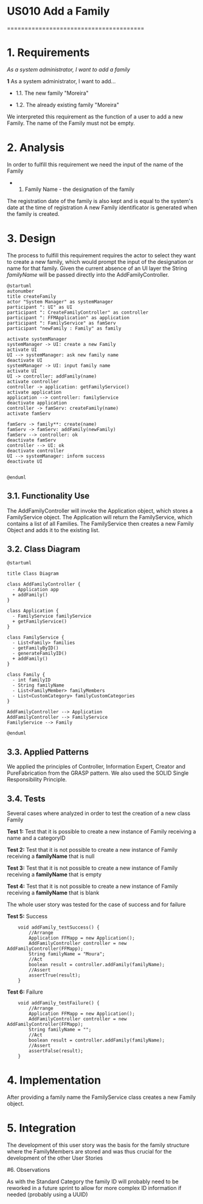 # US010 Add a Family
=======================================


# 1. Requirements

*As a system administrator, I want to add a family*


**1** As a system administrator, I want to add...

- 1.1. The new family "Moreira"

- 1.2. The already existing family "Moreira"

We interpreted this requirement as the function of a user to add a new Family.
The name of the Family must not be empty.

# 2. Analysis

In order to fulfill this requirement we need the input of the name of the Family

- 1. Family Name - the designation of the family

The registration date of the family is also kept and is equal to the system's date at the time of registration
A new Family identificator is generated when the family is created.

# 3. Design

The process to fulfill this requirement requires the actor to select they want to create a new family, 
which would prompt the input of the designation or name for that family.
Given the current absence of an UI layer the String *familyName* will be passed directly into the AddFamilyController. 

````puml
@startuml
autonumber
title createFamily
actor "System Manager" as systemManager
participant ": UI" as UI
participant ": CreateFamilyController" as controller
participant ": FFMApplication" as application
participant ": FamilyService" as famServ
participant "newFamily : Family" as family

activate systemManager
systemManager -> UI: create a new Family
activate UI
UI --> systemManager: ask new family name
deactivate UI
systemManager -> UI: input family name
activate UI
UI -> controller: addFamily(name)
activate controller
controller -> application: getFamilyService()
activate application
application --> controller: familyService
deactivate application
controller -> famServ: createFamily(name)
activate famServ

famServ -> family**: create(name)
famServ -> famServ: addFamily(newFamily)
famServ --> controller: ok
deactivate famServ
controller --> UI: ok
deactivate controller
UI --> systemManager: inform success
deactivate UI


@enduml
````

## 3.1. Functionality Use
The AddFamilyController will invoke the Application object, which stores a FamilyService object.
The Application will return the FamilyService, which contains a list of all Families.
The FamilyService then creates a new Family Object and adds it to the existing list.


## 3.2. Class Diagram
```puml
@startuml

title Class Diagram

class AddFamilyController {
  - Application app
  + addFamily()
}

class Application {
  - FamilyService familyService
  + getFamilyService()
}

class FamilyService {
  - List<Family> families
  - getFamilyByID()
  - generateFamilyID()
  + addFamily()
}

class Family {
  - int familyID
  - String familyName
  - List<FamilyMember> familyMembers
  - List<CustomCategory> familyCustomCategories
}

AddFamilyController --> Application
AddFamilyController --> FamilyService
FamilyService --> Family

@enduml
```

## 3.3. Applied Patterns
We applied the principles of Controller, Information Expert, Creator and PureFabrication from the GRASP pattern.
We also used the SOLID Single Responsibility Principle.

## 3.4. Tests 
    
Several cases where analyzed in order to test the creation of a new class Family    

**Test 1:** Test that it is possible to create a new instance of Family receiving a name and a categoryID 

**Test 2:** Test that it is not possible to create a new instance of Family receiving a **familyName** that is null

**Test 3:** Test that it is not possible to create a new instance of Family receiving a **familyName** that is empty

**Test 4:** Test that it is not possible to create a new instance of Family receiving a **familyName** that is blank

The whole user story was tested for the case of success and for failure

**Test 5:** Success
````   @Test
    void addFamily_testSuccess() {
        //Arrange
        Application FFMapp = new Application();
        AddFamilyController controller = new AddFamilyController(FFMapp);
        String familyName = "Moura";
        //Act
        boolean result = controller.addFamily(familyName);
        //Assert
        assertTrue(result);
    }
````
  
**Test 6:** Failure
````    @Test
    void addFamily_testFailure() {
        //Arrange
        Application FFMapp = new Application();
        AddFamilyController controller = new AddFamilyController(FFMapp);
        String familyName = "";
        //Act
        boolean result = controller.addFamily(familyName);
        //Assert
        assertFalse(result);
    }
````

# 4. Implementation

After providing a family name the FamilyService class creates a new Family object.

# 5. Integration
 
The development of this user story was the basis for the family structure where the FamilyMembers are stored and was thus crucial for the development of the other User Stories

#6. Observations

As with the Standard Category the family ID will probably need to be reworked in a future sprint to allow for more complex ID information if needed (probably using a UUID)